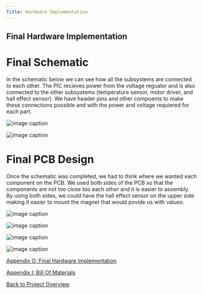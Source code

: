 ```yaml
---
Title: Hardware Implementation
---
```


## Final Hardware Implementation

# Final Schematic

In the schematic below we can see how all the subsystems are connected to each other. The PIC recieves power from the voltage regualor and is also connected to the other subsystems (temperature sensor, motor driver, and hall effect sensor). We have header pins and other compoents to make these connections possible and with the power and voltage requiered for each part.

![image caption](https://cdn.discordapp.com/attachments/1062096006642147503/1102835674320752700/image.png)

![image caption](https://cdn.discordapp.com/attachments/1062096006642147503/1102835748207591485/image.png)

# Final PCB Design

Once the schematic was completed, we had to think where we wanted each component on the PCB. We used both sides of the PCB so that the components are not too close too each other and it is easier to assembly. By using both sides, we could have the hall effect sensor on the upper side making it easier to mount the magnet that would povide us with values. 

![image caption](https://cdn.discordapp.com/attachments/1062096006642147503/1102836848470003712/image.png)

![image caption](https://cdn.discordapp.com/attachments/1062096006642147503/1102836932104441876/image.png)

![image caption](https://cdn.discordapp.com/attachments/1062096006642147503/1102837840435482715/image.png)

![image caption](https://cdn.discordapp.com/attachments/1062096006642147503/1102837914234257458/image.png)

[Appendix G: Final Hardware Implementation](AppendixG_HardwareProposal.md)

[Appendix I: Bill Of Materials](AppendixI_BillOfMaterials.md)

[Back to Project Overview](index.md)
